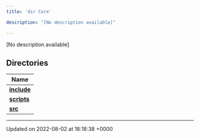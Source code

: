 ```yaml
---
title: 'dir Core'

description: "[No description available]"

---
```







[No description available]

## Directories

| Name           |
| -------------- |
| **[include](/documentation/code/colliderbit_development/files/dir_4cd4c13d01dc4f9c94211f072e8c6dd9/#dir-include)**  |
| **[scripts](/documentation/code/colliderbit_development/files/dir_5a9368dd7ffdf691a264d6aaa70592eb/#dir-scripts)**  |
| **[src](/documentation/code/colliderbit_development/files/dir_6635075fd29d94b1e79ef2060fed20a6/#dir-src)**  |






-------------------------------

Updated on 2022-08-02 at 18:18:38 +0000
